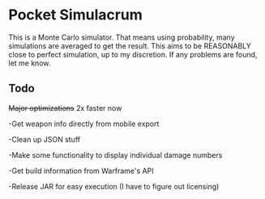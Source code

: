 # Pocket Simulacrum
This is a Monte Carlo simulator. That means using probability, many simulations are averaged to get the result. This aims to be REASONABLY close to perfect simulation, up to my discretion. If any problems are found, let me know.

## Todo
~~Major optimizations~~ 2x faster now

-Get weapon info directly from mobile export

-Clean up JSON stuff

-Make some functionality to display individual damage numbers

-Get build information from Warframe's API

-Release JAR for easy execution (I have to figure out licensing)
